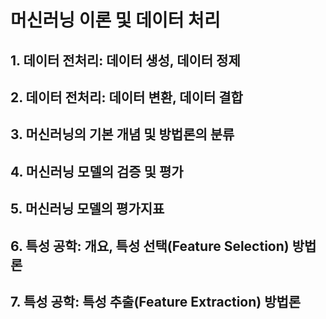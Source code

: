 # 머신러닝 이론 및 데이터 처리 







## 1. 데이터 전처리: 데이터 생성, 데이터 정제 



























## 2. 데이터 전처리: 데이터 변환, 데이터 결합







## 3. 머신러닝의 기본 개념 및 방법론의 분류





## 4. 머신러닝 모델의 검증 및 평가





## 5. 머신러닝 모델의 평가지표







## 6. 특성 공학: 개요, 특성 선택(Feature Selection) 방법론









## 7. 특성 공학: 특성 추출(Feature Extraction) 방법론









